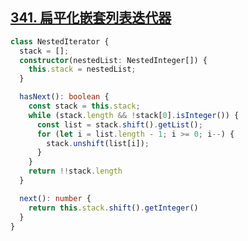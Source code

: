 ## [341. 扁平化嵌套列表迭代器](https://leetcode.cn/problems/flatten-nested-list-iterator/description/)

```ts
class NestedIterator {
  stack = [];
  constructor(nestedList: NestedInteger[]) {
    this.stack = nestedList;
  }

  hasNext(): boolean {
    const stack = this.stack;
    while (stack.length && !stack[0].isInteger()) {
      const list = stack.shift().getList();
      for (let i = list.length - 1; i >= 0; i--) {
        stack.unshift(list[i]);
      }
    }
    return !!stack.length
  }

  next(): number {
    return this.stack.shift().getInteger()
  }
}
```